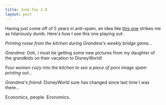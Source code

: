 ```yaml
--- 
title: Junk Fax 2.0
layout: post
---
```

Having just come off of 5 years in anti-spam, an idea like [this one](http://presto.com/) strikes me as hilariously dumb. Here's how I see this one playing out:

_Printing noise from the kitchen during Grandma's weekly bridge game..._

_Grandma:_ Ooh, I must be getting some new pictures from my daughter of the grandkids on their vacation to DisneyWorld!

_Four women cozy into the kitchen to see a piece of porn image spam printing out..._

_Grandma's friend:_ DisneyWorld sure has changed since last time I was there...

Economics, people. Economics.
